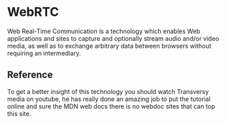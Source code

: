 # WebRTC

Web Real-Time Communication is a technology which enables Web applications and sites to capture and optionally stream audio and/or video media, as well as to exchange arbitrary data between browsers without requiring an intermediary.

## Reference
 To get a better insight of this technology you should watch Transversy media on youtube, he has really done an amazing job to put the tutorial online and sure the MDN web docs there is no webdoc sites that can top this site.
